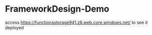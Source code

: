 # FrameworkDesign-Demo

access https://functionsstorage941.z6.web.core.windows.net/ to see it deployed
